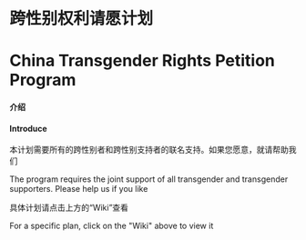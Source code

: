 # 跨性别权利请愿计划
# China Transgender Rights Petition Program

#### 介绍
#### Introduce
本计划需要所有的跨性别者和跨性别支持者的联名支持。如果您愿意，就请帮助我们

The program requires the joint support of all transgender and transgender supporters. Please help us if you like

具体计划请点击上方的“Wiki”查看

For a specific plan, click on the "Wiki" above to view it

